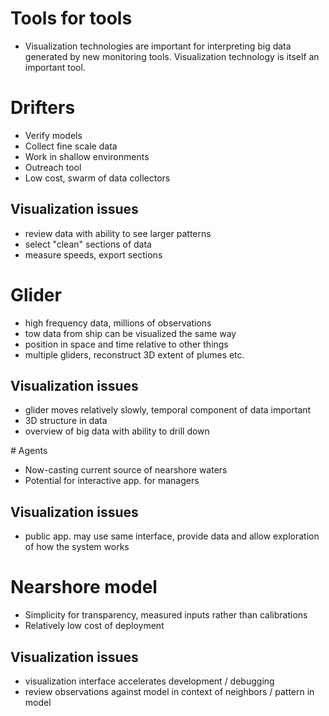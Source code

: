 <style> .pagebreak { page-break-after: always; } </style>
# Tools for tools

 - Visualization technologies are important for interpreting big data generated
   by new monitoring tools.  Visualization technology is itself an important tool.

# Drifters

 - Verify models
 - Collect fine scale data
 - Work in shallow environments
 - Outreach tool
 - Low cost, swarm of data collectors

## Visualization issues

 - review data with ability to see larger patterns
 - select "clean" sections of data
 - measure speeds, export sections

# Glider

 - high frequency data, millions of observations
 - tow data from ship can be visualized the same way
 - position in space and time relative to other things
 - multiple gliders, reconstruct 3D extent of plumes etc.

## Visualization issues

 - glider moves relatively slowly, temporal component of data important
 - 3D structure in data
 - overview of big data with ability to drill down

<div class="pagebreak"></div>
# Agents

 - Now-casting current source of nearshore waters
 - Potential for interactive app. for managers
 
## Visualization issues

 - public app. may use same interface, provide data and allow exploration of
   how the system works

# Nearshore model

 - Simplicity for transparency, measured inputs rather than calibrations
 - Relatively low cost of deployment

## Visualization issues

 - visualization interface accelerates development / debugging
 - review observations against model in context of neighbors / pattern in model
